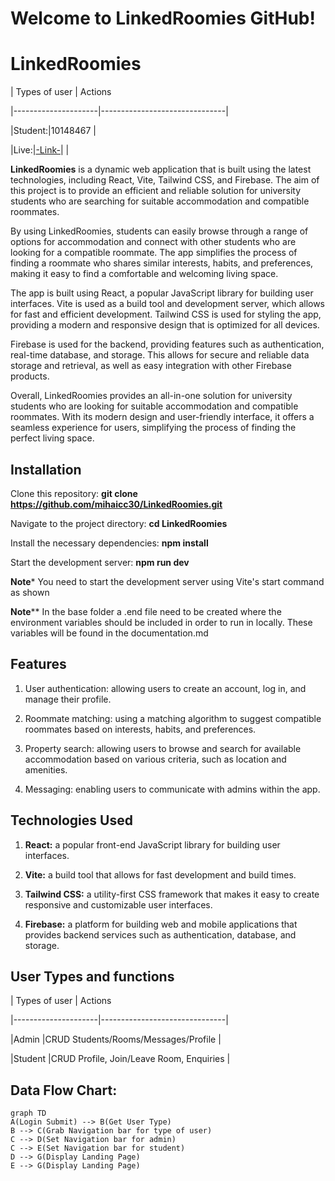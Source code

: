 
# Welcome to LinkedRoomies GitHub!

  
  

# LinkedRoomies

  

| Types of user | Actions

|---------------------|-------------------------------|

|Student:|10148467 |

|Live:|[-Link-](https://linkroomie.web.app)| |

  

**LinkedRoomies** is a dynamic web application that is built using the latest technologies, including React, Vite, Tailwind CSS, and Firebase. The aim of this project is to provide an efficient and reliable solution for university students who are searching for suitable accommodation and compatible roommates.

  

By using LinkedRoomies, students can easily browse through a range of options for accommodation and connect with other students who are looking for a compatible roommate. The app simplifies the process of finding a roommate who shares similar interests, habits, and preferences, making it easy to find a comfortable and welcoming living space.

  

The app is built using React, a popular JavaScript library for building user interfaces. Vite is used as a build tool and development server, which allows for fast and efficient development. Tailwind CSS is used for styling the app, providing a modern and responsive design that is optimized for all devices.

  

Firebase is used for the backend, providing features such as authentication, real-time database, and storage. This allows for secure and reliable data storage and retrieval, as well as easy integration with other Firebase products.

  

Overall, LinkedRoomies provides an all-in-one solution for university students who are looking for suitable accommodation and compatible roommates. With its modern design and user-friendly interface, it offers a seamless experience for users, simplifying the process of finding the perfect living space.

  

## Installation

  

Clone this repository: **git clone https://github.com/mihaicc30/LinkedRoomies.git**

  

Navigate to the project directory: **cd LinkedRoomies**

  

Install the necessary dependencies: **npm install**

  

Start the development server: **npm run dev**

  

**Note***
You need to start the development server using Vite's start command as shown

**Note****
In the base folder a .end file need to be created where the environment variables should be included in order to run in locally. These variables will be found in the documentation.md

  

## Features

1. User authentication: allowing users to create an account, log in, and manage their profile.

2. Roommate matching: using a matching algorithm to suggest compatible roommates based on interests, habits, and preferences.

3. Property search: allowing users to browse and search for available accommodation based on various criteria, such as location and amenities.

4. Messaging: enabling users to communicate with admins within the app.

  

## Technologies Used

  

1.  **React:** a popular front-end JavaScript library for building user interfaces.

2.  **Vite:** a build tool that allows for fast development and build times.

3.  **Tailwind CSS:** a utility-first CSS framework that makes it easy to create responsive and customizable user interfaces.

4.  **Firebase:** a platform for building web and mobile applications that provides backend services such as authentication, database, and storage.

  

## User Types and functions

  

| Types of user | Actions

|---------------------|-------------------------------|

|Admin |CRUD Students/Rooms/Messages/Profile |

|Student |CRUD Profile, Join/Leave Room, Enquiries |

  
  

## Data Flow Chart:

  

```mermaid
graph TD
A(Login Submit) --> B(Get User Type)
B --> C(Grab Navigation bar for type of user)
C --> D(Set Navigation bar for admin)
C --> E(Set Navigation bar for student)
D --> G(Display Landing Page)
E --> G(Display Landing Page)
```